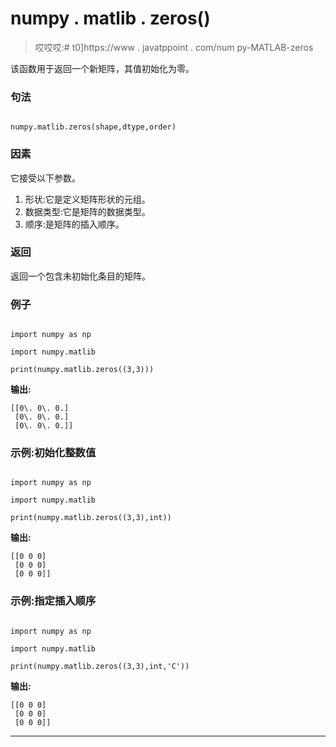 # numpy . matlib . zeros()

> 哎哎哎:# t0]https://www . javatppoint . com/num py-MATLAB-zeros

该函数用于返回一个新矩阵，其值初始化为零。

### 句法

```

numpy.matlib.zeros(shape,dtype,order)

```

### 因素

它接受以下参数。

1.  形状:它是定义矩阵形状的元组。
2.  数据类型:它是矩阵的数据类型。
3.  顺序:是矩阵的插入顺序。

### 返回

返回一个包含未初始化条目的矩阵。

### 例子

```

import numpy as np  

import numpy.matlib  

print(numpy.matlib.zeros((3,3)))  

```

**输出:**

```
[[0\. 0\. 0.]
 [0\. 0\. 0.]
 [0\. 0\. 0.]]

```

### 示例:初始化整数值

```

import numpy as np  

import numpy.matlib  

print(numpy.matlib.zeros((3,3),int))  

```

**输出:**

```
[[0 0 0]
 [0 0 0]
 [0 0 0]]

```

### 示例:指定插入顺序

```

import numpy as np  

import numpy.matlib  

print(numpy.matlib.zeros((3,3),int,'C'))  

```

**输出:**

```
[[0 0 0]
 [0 0 0]
 [0 0 0]]

```

* * *